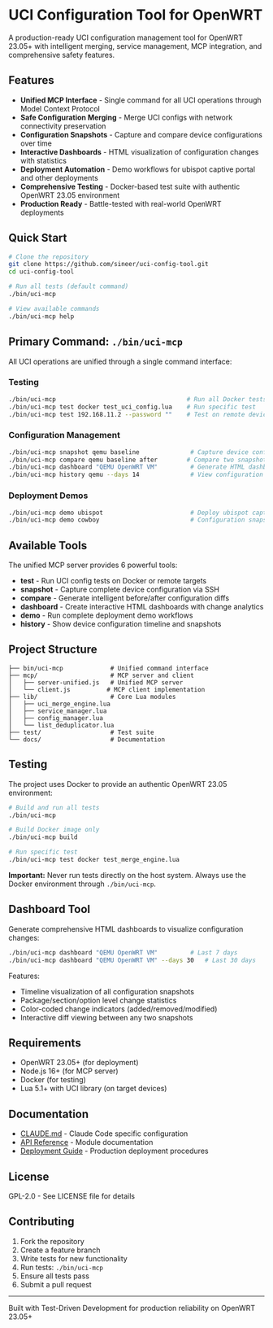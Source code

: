 # UCI Configuration Tool for OpenWRT

A production-ready UCI configuration management tool for OpenWRT 23.05+ with intelligent merging, service management, MCP integration, and comprehensive safety features.

## Features

- **Unified MCP Interface** - Single command for all UCI operations through Model Context Protocol
- **Safe Configuration Merging** - Merge UCI configs with network connectivity preservation
- **Configuration Snapshots** - Capture and compare device configurations over time
- **Interactive Dashboards** - HTML visualization of configuration changes with statistics
- **Deployment Automation** - Demo workflows for ubispot captive portal and other deployments
- **Comprehensive Testing** - Docker-based test suite with authentic OpenWRT 23.05 environment
- **Production Ready** - Battle-tested with real-world OpenWRT deployments

## Quick Start

```bash
# Clone the repository
git clone https://github.com/sineer/uci-config-tool.git
cd uci-config-tool

# Run all tests (default command)
./bin/uci-mcp

# View available commands
./bin/uci-mcp help
```

## Primary Command: `./bin/uci-mcp`

All UCI operations are unified through a single command interface:

### Testing
```bash
./bin/uci-mcp                                    # Run all Docker tests
./bin/uci-mcp test docker test_uci_config.lua    # Run specific test
./bin/uci-mcp test 192.168.11.2 --password ""    # Test on remote device
```

### Configuration Management
```bash
./bin/uci-mcp snapshot qemu baseline              # Capture device configuration
./bin/uci-mcp compare qemu baseline after        # Compare two snapshots
./bin/uci-mcp dashboard "QEMU OpenWRT VM"         # Generate HTML dashboard
./bin/uci-mcp history qemu --days 14              # View configuration timeline
```

### Deployment Demos
```bash
./bin/uci-mcp demo ubispot                        # Deploy ubispot captive portal
./bin/uci-mcp demo cowboy                         # Configuration snapshot demo
```

## Available Tools

The unified MCP server provides 6 powerful tools:
- **test** - Run UCI config tests on Docker or remote targets
- **snapshot** - Capture complete device configuration via SSH
- **compare** - Generate intelligent before/after configuration diffs
- **dashboard** - Create interactive HTML dashboards with change analytics
- **demo** - Run complete deployment demo workflows
- **history** - Show device configuration timeline and snapshots

## Project Structure

```
├── bin/uci-mcp             # Unified command interface
├── mcp/                    # MCP server and client
│   ├── server-unified.js   # Unified MCP server
│   └── client.js          # MCP client implementation
├── lib/                    # Core Lua modules
│   ├── uci_merge_engine.lua
│   ├── service_manager.lua
│   ├── config_manager.lua
│   └── list_deduplicator.lua
├── test/                   # Test suite
└── docs/                   # Documentation
```

## Testing

The project uses Docker to provide an authentic OpenWRT 23.05 environment:

```bash
# Build and run all tests
./bin/uci-mcp

# Build Docker image only
./bin/uci-mcp build

# Run specific test
./bin/uci-mcp test docker test_merge_engine.lua
```

**Important:** Never run tests directly on the host system. Always use the Docker environment through `./bin/uci-mcp`.

## Dashboard Tool

Generate comprehensive HTML dashboards to visualize configuration changes:

```bash
./bin/uci-mcp dashboard "QEMU OpenWRT VM"         # Last 7 days
./bin/uci-mcp dashboard "QEMU OpenWRT VM" --days 30   # Last 30 days
```

Features:
- Timeline visualization of all configuration snapshots
- Package/section/option level change statistics
- Color-coded change indicators (added/removed/modified)
- Interactive diff viewing between any two snapshots

## Requirements

- OpenWRT 23.05+ (for deployment)
- Node.js 16+ (for MCP server)
- Docker (for testing)
- Lua 5.1+ with UCI library (on target devices)

## Documentation

- [CLAUDE.md](CLAUDE.md) - Claude Code specific configuration
- [API Reference](docs/API.md) - Module documentation
- [Deployment Guide](docs/DEPLOYMENT.md) - Production deployment procedures

## License

GPL-2.0 - See LICENSE file for details

## Contributing

1. Fork the repository
2. Create a feature branch
3. Write tests for new functionality
4. Run tests: `./bin/uci-mcp`
5. Ensure all tests pass
6. Submit a pull request

---

Built with Test-Driven Development for production reliability on OpenWRT 23.05+